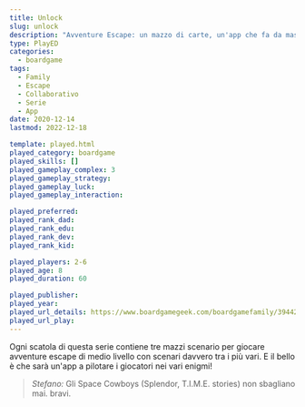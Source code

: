 ```yaml
---
title: Unlock
slug: unlock
description: "Avventure Escape: un mazzo di carte, un'app che fa da master, e via con la squadra a risolvere gli enigmi"
type: PlayED
categories:
  - boardgame
tags:
  - Family
  - Escape
  - Collaborativo
  - Serie
  - App
date: 2020-12-14
lastmod: 2022-12-18

template: played.html
played_category: boardgame
played_skills: []
played_gameplay_complex: 3
played_gameplay_strategy: 
played_gameplay_luck: 
played_gameplay_interaction: 

played_preferred: 
played_rank_dad: 
played_rank_edu: 
played_rank_dev: 
played_rank_kid: 

played_players: 2-6
played_age: 8
played_duration: 60

played_publisher: 
played_year: 
played_url_details: https://www.boardgamegeek.com/boardgamefamily/39442/series-unlock
played_url_play: 
---
```


Ogni scatola di questa serie contiene  tre mazzi scenario per giocare avventure escape di medio livello con scenari davvero tra i più vari.
E il bello è che sarà un'app a pilotare i giocatori nei vari enigmi!

> *Stefano:*
> Gli Space Cowboys (Splendor, T.I.M.E. stories) non sbagliano mai. bravi.


